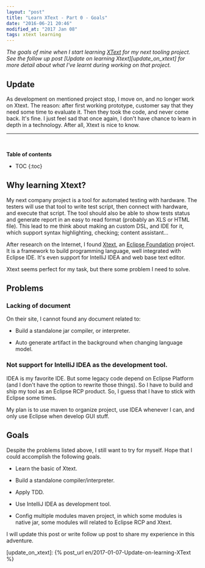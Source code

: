 ```yaml
---
layout: "post"
title: "Learn XText - Part 0 - Goals"
date: "2016-06-21 20:46"
modified_at: "2017 Jan 08"
tags: xtext learning
---
```


_The goals of mine when I start learning
[XText](https://www.eclipse.org/xtext) for my next tooling project.
See the follow up post [Update on learning Xtext][update_on_xtext]
for more detail about what I've learnt during working on that project._

Update
------

As development on mentioned project stop, I move on, and no longer work
on Xtext. The reason: after first working prototype, customer say that
they need some time to evaluate it. Then they took the code, and never
come back. It's fine. I just feel sad that once again, I don't have
chance to learn in depth in a technology. After all, Xtext is nice to
know.

----------------------------------------------------------------------
<br>


**Table of contents**

* TOC
{:toc}


Why learning Xtext?
-------------------

My next company project is a tool for automated testing with hardware.
The testers will use that tool to write test script, then connect with
hardware, and execute that script. The tool should also be able to show
tests status and generate report in an easy to read format (probably an
XLS or HTML file). This lead to me think about making an custom DSL,
and IDE for it, which support syntax highlighting, checking; content
assistant...

After research on the Internet, I found
[Xtext](https://wwww.eclipse.org/xtext), an [Eclipse
Foundation](https://www.eclipse.org/) project. It is a framework to
build programming language, well integrated with Eclipse IDE. It's even
support for IntelliJ IDEA and web base text editor.

Xtext seems perfect for my task, but there some problem I need to solve.

Problems
--------

### Lacking of document

On their site, I cannot found any document related to:

- Build a standalone jar compiler, or interpreter.

- Auto generate artifact in the background when changing language model.

### Not support for IntelliJ IDEA as the development tool.

IDEA is my favorite IDE. But some legacy code depend on Eclipse Platform (and
I don't have the option to rewrite those things). So I have to build and ship my
tool as an Eclipse RCP product. So, I guess that I have to stick with Eclipse
some times.

My plan is to use maven to organize project, use IDEA whenever I can, and only
use Eclipse when develop GUI stuff.


Goals
-----

Despite the problems listed above, I still want to try for myself. Hope that
I could accomplish the following goals.

- Learn the basic of Xtext.

- Build a standalone compiler/interpreter.

- Apply TDD.

- Use IntelliJ IDEA as development tool.

- Config multiple modules maven project, in which some modules is native jar,
  some modules will related to Eclipse RCP and Xtext.

I will update this post or write follow up post to share my experience in this
adventure.



[update_on_xtext]: {% post_url en/2017-01-07-Update-on-learning-XText %}
